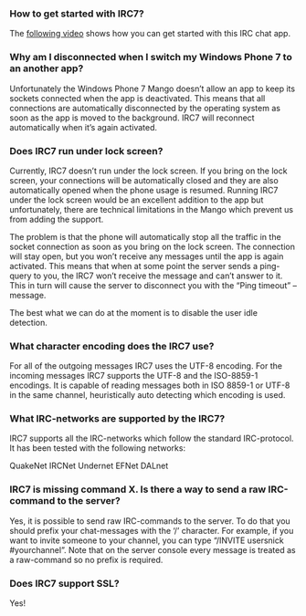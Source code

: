 ### How to get started with IRC7? ###
The [following video](http://www.youtube.com/watch?v=HmXZ-PKxQ68) shows how you can get started with this IRC chat app.

### Why am I disconnected when I switch my Windows Phone 7 to an another app? ###
Unfortunately the Windows Phone 7 Mango doesn’t allow an app to keep its sockets connected when the app is deactivated. This means that all connections are automatically disconnected by the operating system as soon as the app is moved to the background. IRC7 will reconnect automatically when it’s again activated.

### Does IRC7 run under lock screen? ###
Currently, IRC7 doesn’t run under the lock screen. If you bring on the lock screen, your connections will be automatically closed and they are also automatically opened when the phone usage is resumed. Running IRC7 under the lock screen would be an excellent addition to the app but unfortunately, there are technical limitations in the Mango which prevent us from adding the support.

The problem is that the phone will automatically stop all the traffic in the socket connection as soon as you bring on the lock screen. The connection will stay open, but you won’t receive any messages until the app is again activated. This means that when at some point the server sends a ping-query to you, the IRC7 won’t receive the message and can’t answer to it. This in turn will cause the server to disconnect you with the “Ping timeout” –message.

The best what we can do at the moment is to disable the user idle detection.

### What character encoding does the IRC7 use? ###

For all of the outgoing messages IRC7 uses the UTF-8 encoding. For the incoming messages IRC7 supports the UTF-8 and the ISO-8859-1 encodings. It is capable of reading messages both in ISO 8859-1 or UTF-8 in the same channel, heuristically auto detecting which encoding is used.

### What IRC-networks are supported by the IRC7? ###

IRC7 supports all the IRC-networks which follow the standard IRC-protocol. It has been tested with the following networks:

QuakeNet
IRCNet
Undernet
EFNet
DALnet

### IRC7 is missing command X. Is there a way to send a raw IRC-command to the server? ###

Yes, it is possible to send raw IRC-commands to the server. To do that you should prefix your chat-messages with the ‘/’ character. For example, if you want to invite someone to your channel, you can type “/INVITE usersnick #yourchannel”. Note that on the server console every message is treated as a raw-command so no prefix is required.

### Does IRC7 support SSL? ###

Yes!